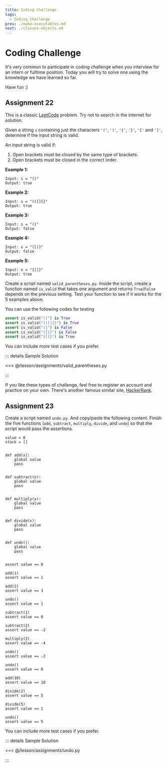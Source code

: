 ```yaml
---
title: Coding Challenge
tags:
  - Coding Challenge
prev: ./make-executables.md
next: ./classes-objects.md
---
```


# Coding Challenge

<TagLinks />

It's very common to participate in coding challenge when you interview for an intern or fulltime position. Today you will try to solve one using the knowledge we have learned so far.

Have fun :)

## Assignment 22

This is a classic [LeetCode](https://leetcode.com) problem. Try not to search in the internet for solution.

Given a string `s` containing just the characters `'('`, `')'`, `'{'`, `'}'`, `'['` and `']'`, determine if the input string is valid.

An input string is valid if:

1. Open brackets must be closed by the same type of brackets.
2. Open brackets must be closed in the correct order.

**Example 1:**

    Input: s = "()"
    Output: true

**Example 2:**

    Input: s = "()[]{}"
    Output: true

**Example 3:**

    Input: s = "(]"
    Output: false

**Example 4:**

    Input: s = "([)]"
    Output: false

**Example 5:**

    Input: s = "{[]}"
    Output: true

Create a script named `valid_parentheses.py`. Inside the script, create a function named `is_valid` that takes one argument and returns `True`/`False` depends on the previous setting. Test your function to see if it works for the 5 examples above.

You can use the following codes for testing

```python
assert is_valid("()") is True
assert is_valid("()[]{}") is True
assert is_valid("(]") is False
assert is_valid("([)]") is False
assert is_valid("{[]}") is True
```

You can include more test cases if you prefer.

::: details Sample Solution

<<< @/lesson/assignments/valid_parentheses.py

:::

If you like these types of challenge, feel free to register an account and practice on your own. There's another famous similar site, [HackerRank](https://www.hackerrank.com/).

## Assignment 23

Create a script named `undo.py`. And copy/paste the following content. Finish the five functions (`add`, `subtract`, `multiply`, `divide`, and `undo`) so that the script would pass the assertions.

```python{5,10,15,20,25}
value = 0
stack = []


def add(x):
    global value
    pass


def subtract(x):
    global value
    pass


def multiply(x):
    global value
    pass


def divide(x):
    global value
    pass


def undo():
    global value
    pass


assert value == 0

add(1)
assert value == 1

add(2)
assert value == 3

undo()
assert value == 1

subtract(1)
assert value == 0

subtract(2)
assert value == -2

multiply(2)
assert value == -4

undo()
assert value == -2

undo()
assert value == 0

add(10)
assert value == 10

divide(2)
assert value == 5

divide(5)
assert value == 1

undo()
assert value == 5
```

You can include more test cases if you prefer.

::: details Sample Solution

<<< @/lesson/assignments/undo.py

:::
